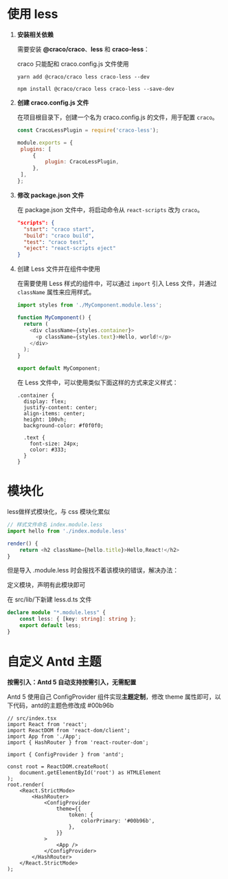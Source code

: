 # 使用 less

1. **安装相关依赖**

   需要安装 **@craco/craco**、**less** 和 **craco-less**：

   craco 只能配和 craco.config.js 文件使用

   ```shell
   yarn add @craco/craco less craco-less --dev
   ```

   ```shell
   npm install @craco/craco less craco-less --save-dev
   ```

2. **创建 craco.config.js 文件**

   在项目根目录下，创建一个名为 craco.config.js 的文件，用于配置 `craco`。

   ```javascript
   const CracoLessPlugin = require('craco-less');
   
   module.exports = {
   	plugins: [
   		{
   			plugin: CracoLessPlugin,
   		},
   	],
   };
   ```
   
3. **修改 package.json 文件**

   在 package.json 文件中，将启动命令从 `react-scripts` 改为 `craco`。

   ```json
   "scripts": {
     "start": "craco start",
     "build": "craco build",
     "test": "craco test",
     "eject": "react-scripts eject"
   }
   ```

4. 创建 Less 文件并在组件中使用

   在需要使用 Less 样式的组件中，可以通过 `import` 引入 Less 文件，并通过 `className` 属性来应用样式。

   ```javascript
   import styles from './MyComponent.module.less';
   
   function MyComponent() {
     return (
       <div className={styles.container}>
         <p className={styles.text}>Hello, world!</p>
       </div>
     );
   }
   
   export default MyComponent;
   ```

   在 Less 文件中，可以使用类似下面这样的方式来定义样式：

   ```less
   .container {
     display: flex;
     justify-content: center;
     align-items: center;
     height: 100vh;
     background-color: #f0f0f0;
   
     .text {
       font-size: 24px;
       color: #333;
     }
   }
   ```



# 模块化

less做样式模块化，与 css 模块化累似

```javascript
// 样式文件命名 index.module.less
import hello from './index.module.less'

render() {
    return <h2 className={hello.title}>Hello,React!</h2>
}
```

但是导入 .module.less 时会报找不着该模块的错误，解决办法：

定义模块，声明有此模块即可

在 src/lib/下新建 less.d.ts 文件

```typescript
declare module "*.module.less" {
	const less: { [key: string]: string };
	export default less;
}
```





# 自定义 Antd 主题

**按需引入：Antd 5 自动支持按需引入，无需配置**

Antd 5 使用自己 ConfigProvider 组件实现**主题定制**，修改 theme 属性即可，以下代码，antd的主题色修改成 #00b96b

```tsx
// src/index.tsx
import React from 'react';
import ReactDOM from 'react-dom/client';
import App from './App';
import { HashRouter } from 'react-router-dom';

import { ConfigProvider } from 'antd';

const root = ReactDOM.createRoot(
	document.getElementById('root') as HTMLElement
);
root.render(
	<React.StrictMode>
		<HashRouter>
			<ConfigProvider
				theme={{
					token: {
						colorPrimary: '#00b96b',
					},
				}}
			>
				<App />
			</ConfigProvider>
		</HashRouter>
	</React.StrictMode>
);

```




